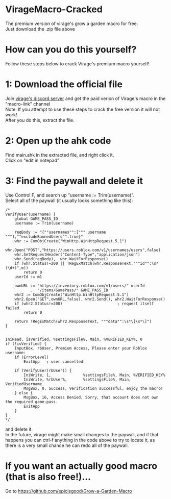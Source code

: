 # VirageMacro-Cracked
The premium version of virage's grow a garden macro for free.  
Just download the .zip file above

# How can you do this yourself?
Follow these steps below to crack Virage's premium macro yourself!


# 1: Download the official file
Join [virage's discord server](https://discord.gg/virage) and get the paid verion of Virage's macro in the "macro-link" channel  
Note: If you attempt to use these steps to crack the free version it will not work!  
After you do this, extract the file.  

# 2: Open up the ahk code
Find main.ahk in the extracted file, and right click it.  
Click on "edit in notepad"

# 3: Find the paywall and delete it
Use Control F, and search up "username := Trim(username)".  
Select all of the paywall (it usually looks something like this):  

```ahk
/*
VerifyUser(username) {
    global GAME_PASS_ID
    username := Trim(username)

    reqBody := "{""usernames"":[""" username """],""excludeBannedUsers"":true}"
    whr := ComObjCreate("WinHttp.WinHttpRequest.5.1")
    whr.Open("POST","https://users.roblox.com/v1/usernames/users",false)
    whr.SetRequestHeader("Content-Type","application/json")
    whr.Send(reqBody),  whr.WaitForResponse()
    if (whr.Status!=200 || !RegExMatch(whr.ResponseText,"""id"":\s*(\d+)",m))
        return 0
    userId := m1

    ownURL := "https://inventory.roblox.com/v1/users/" userId
           .  "/items/GamePass/" GAME_PASS_ID
    whr2 := ComObjCreate("WinHttp.WinHttpRequest.5.1")
    whr2.Open("GET",ownURL,false), whr2.Send(), whr2.WaitForResponse()
    if (whr2.Status!=200)                        ; request itself failed
        return 0

    return !RegExMatch(whr2.ResponseText, """data"":\s*\[\s*\]")
}


IniRead, isVerified, %settingsFile%, Main, %VERIFIED_KEY%, 0
if (!isVerified) {
    InputBox, rbUser, Premium Access, Please enter your Roblox username:
    if (ErrorLevel)
        ExitApp   ; user cancelled

    if (VerifyUser(rbUser)) {
        IniWrite, 1,              %settingsFile%, Main, %VERIFIED_KEY%
        IniWrite, %rbUser%,       %settingsFile%, Main, VerifiedUsername
        MsgBox, 0, Success, Verification successful, enjoy the macro!
    } else {
        MsgBox, 16, Access Denied, Sorry, that account does not own the required game-pass.
        ExitApp
    }
}
*/
```

and delete it.  
In the future, virage might make small changes to the paywall, and if that happens you can ctrl-f anything in the code above to try to locate it, as there is a very small chance he can redo all of the paywall.  

# If you want an actually good macro (that is also free!)...
Go to https://github.com/epicisgood/Grow-a-Garden-Macro


